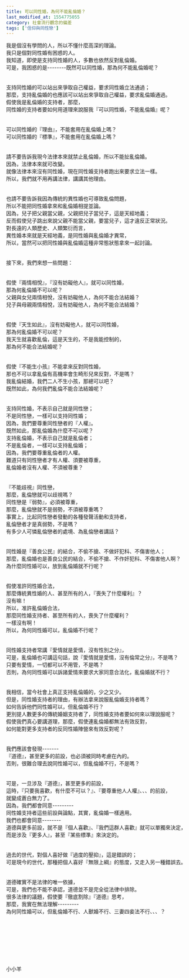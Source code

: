 ```yaml
---
title: 可以同性婚，為何不能亂倫婚？
last_modified_at: 1554775055
category: 社會流行觀念的偏差
tags: ['信仰與同性戀']
---
```


<p>我是個沒有學問的人，所以不懂什麼高深的理論。<br/>我只是個對同性婚有困惑的人。<br/><!--more-->我知道，即使是支持同性婚的人，多數也依然反對亂倫婚。<br/>可是，我困惑的是--------既然可以同性婚，那為何不能亂倫婚呢？<br/><br/><br/>支持同性婚的可以站出來爭取自己權益，要求同性婚立法通過；<br/>那麼，支持亂倫婚的也應該可以站出來爭取自己權益，要求亂倫婚通過。<br/>假使我是亂倫婚的支持者，那麼，<br/>同性婚的支持者要如何用道理來說服我『可以同性婚，不能亂倫婚』呢？<br/><br/><br/>可以同性婚的『理由』，不能套用在亂倫婚上嗎？<br/>可以同性婚的『標準』，不能套用在亂倫婚上嗎？<br/><br/><br/>請不要告訴我現今法律本來就禁止亂倫婚，所以不能扯亂倫婚。<br/>因為，法律本來就可改變。<br/>就像法律本來沒有同性婚，現在同性婚支持者跑出來要求立法一樣。<br/>所以，我們就不用再講法律，講講其他理由。<br/><br/><br/>也請不要告訴我因為傳統的異性婚也可導致亂倫問題，<br/>所以不能把同性婚拿來和亂倫婚相提並論。<br/>因為，兒子把父親當父親，父親把兒子當兒子，這是天經地義；<br/>反而假使兒子跳出來說父親不能當父親，要當兒子，這才違反正常狀況。<br/>對長遠的人類歷史、人類繁衍而言，<br/>異性婚本來就是天經地義，是同性婚與亂倫婚才異常，<br/>所以，當然可以把同性婚與亂倫婚這種非常態狀態拿來一起討論。<br/><br/><br/>接下來，我們來想一些問題：<br/><br/><br/>假使『兩情相悅』，『沒有妨礙他人』，就可以同性婚，<br/>那為何亂倫婚不可以呢？<br/>父親與女兒兩情相悅，沒有妨礙他人，為何不能合法結婚？<br/>兒子與母親兩情相悅，沒有妨礙他人，為何不能合法結婚？<br/><br/><br/>假使『天生如此』，沒有妨礙他人，就可以同性婚，<br/>那為何亂倫婚不可以呢？<br/>我天生就喜歡亂倫，這是天生的，不是我能控制的，<br/>那為何不能合法結婚呢？<br/><br/><br/>假使『不能生小孩』不能拿來反對同性婚，<br/>那也不可以拿亂倫有高機率會生畸形兒來反對，不是嗎？<br/>我亂倫結婚，我們二人不生小孩，那總可以吧？<br/>既然如此，為何我們亂倫不能合法結婚呢？<br/><br/><br/>支持同性婚，不表示自己就是同性戀；<br/>不是同性戀，一樣可以支持同性婚；<br/>因為，我們要尊重同性戀者的『人權』。<br/>既然如此，那亂倫婚為什麼不可以呢？<br/>支持亂倫婚，不表示自己就是亂倫者；<br/>不是亂倫者，一樣可以支持亂倫婚；<br/>因為，我們要尊重亂倫者的人權。<br/>難道只有同性戀者才有人權、須要被尊重，<br/>亂倫婚者沒有人權、不須被尊重？<br/><br/><br/>『不能歧視』同性戀，<br/>那麼，亂倫戀就可以歧視嗎？<br/>同性戀是『弱勢』，必須被尊重，<br/>那麼，亂倫戀就不是弱勢，不須被尊重嗎？<br/>事實上，比起同性戀者發動的各種發聲活動和支持者，<br/>亂倫戀者才是真弱勢，不是嗎？<br/>有多少人可憐亂倫戀者的處境、為亂倫戀者講話？<br/><br/><br/>同性婚是『善良公民』的結合，不偷不搶、不做奸犯科、不傷害他人；<br/>那麼，亂倫婚也是善良公民的結合，不偷不搶、不作奸犯科、不傷害他人啊？<br/>為什麼同性婚可以，放到亂倫婚就不行呢？<br/><br/><br/>假使准許同性婚合法，<br/>那麼傳統異性婚的人、甚至所有的人，『喪失了什麼權利』？<br/>沒有嘛！<br/>所以，准許亂倫婚合法，<br/>那麼同性婚支持者、甚至所有的人，喪失了什麼權利？<br/>一樣沒有啊！<br/>所以，為何同性婚可以，亂倫婚不行呢？<br/><br/><br/>同性婚支持者常講『愛情就是愛情，沒有性別之分』，<br/>可是，亂倫婚也可講這句話，說『愛情就是愛情，沒有倫常之分』，不是嗎？<br/>只要有愛情，一切都可以不用管，不是嗎？<br/>否則，為何同性婚可以訴諸愛情來要求大家同意合法化，亂倫婚就不行？<br/><br/><br/>我相信，當今社會上真正支持亂倫婚的，少之又少。<br/>但是，同性婚支持者的理由，有辦法拿來說服亂倫婚支持者嗎？<br/>如何告訴他們同性婚可以，但亂倫婚不行？<br/>更別提人數更多的傳統婚姻支持者了，同性婚支持者要如何來以理說服呢？<br/>假使我們真心要講道理，那麼，假使連亂倫婚都無法有效反對，<br/>如何能對更多支持者的反同性婚陣營來有效反對呢？<br/><br/><br/>我們應該會發現-------<br/>『道德』，甚至更多的前設，也必須被同時考慮在內的。<br/>否則，很難合理去說同性婚可以，但亂倫婚不行，不是嗎？<br/><br/><br/>可是，一旦涉及『道德』，甚至更多的前設，<br/>這時，『只要我喜歡，有什麼不可以？』、『要尊重他人人權』、、、的前設，<br/>就變成蒼白無力了。<br/>因為，我們都會同意---------<br/>同性婚支持者這些前設與論點，其實，亂倫婚一樣適用。<br/>我們也都會同意--------<br/>道德與更多前設，就不是『個人喜歡』、『我們這群人喜歡』就可以單獨來決定，<br/>而是涉及『更多人』，甚至『某些標準』來決定的。<br/><br/><br/>過去的世代，對個人喜好做『過度的壓抑』，這是錯誤的；<br/>可是現今的世代，那種把個人喜好『無限上綱』的態度，又走入另一種錯誤去。<br/><br/><br/>道德確實不是法律的唯一依據，<br/>可是，我們也不能不承認，道德並不是完全從法律中排除。<br/>很多法律的議題，假使要『徹底割除』『道德』思考，<br/>那麼，我實在無法理解---------<br/>為何同性婚可以，但亂倫婚不行、人獸婚不行、三妻四妾法不行、、、？<br/><br/><br/><br/><br/><br/><br/><br/><br/>小小羊<br/><br/><br/><br/><br/><br/>
</p>